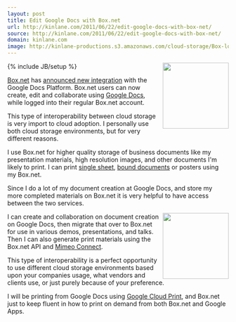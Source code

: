 ```yaml
---
layout: post
title: Edit Google Docs with Box.net
url: http://kinlane.com/2011/06/22/edit-google-docs-with-box-net/
source: http://kinlane.com/2011/06/22/edit-google-docs-with-box-net/
domain: kinlane.com
image: http://kinlane-productions.s3.amazonaws.com/cloud-storage/Box-logo-new.jpg
---
```

{% include JB/setup %}<a href="http://www.box.net/" target="_blank"><img src="http://kinlane-productions.s3.amazonaws.com/cloud-storage/Box-logo-new.jpg" alt="" width="150" align="right" /></a><p></p>
<a href="http://www.box.net/" target="_blank">Box.net</a> has <a title="announced new integration" href="http://blog.box.net/2011/06/22/box-and-google-docs-accelerating-the-cloud-workforce/">announced new integration</a> with the Google Docs Platform.  Box.net users can now create, edit and collaborate using <a href="http://www.docs.google.com/" target="_blank">Google Docs</a>, while logged into their regular Box.net account.<p></p>
This type of interoperability between cloud storage is very import to cloud adoption.  I personally use both cloud storage environments, but for very different reasons.<p></p>
I use Box.net for higher quality storage of business documents like my presentation materials, high resolution images, and other documents I'm likely to print.  I can print <a title="single sheet with box.net" href="http://developer.mimeo.com/blog/blog_detail.php?ID=90">single sheet</a>, <a title="bound document with box.net" href="http://developer.mimeo.com/blog/blog_detail.php?ID=91">bound documents</a> or posters using my Box.net.<p></p>
Since I do a lot of my document creation at Google Docs, and store my more completed materials on Box.net it is very helpful to have access between the two services.<p></p>
<a href="http://www.docs.google.com/" target="_blank"><img src="http://kinlane-productions.s3.amazonaws.com/cloud-storage/google-docs.png" alt="" width="150" align="right" /></a><p></p>
I can create and collaboration on document creation on Google Docs, then migrate that over to Box.net for use in various demos, presentations, and talks.  Then I can also generate print materials using the Box.net API and <a href="http://developer.mimeo.com/">Mimeo Connect</a>.<p></p>
This type of interoperability is a perfect opportunity to use different cloud storage environments based upon your companies usage, what vendors and clients use, or just purely because of your preference.<p></p>
I will be printing from Google Docs using <a title="Google Cloud Printer" href="http://developer.mimeo.com/blog/search_tag.php?tags=Google%20Cloud%20Print">Google Cloud Print</a>, and Box.net just to keep fluent in how to print on demand from both Box.net and Google Apps.
